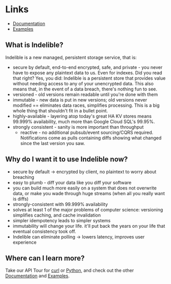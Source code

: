 Links
=====
* [Documentation](doc/)
* [Examples](examples/)

What is Indelible?
------------------

Indelible is a new managed, persistent storage service, that is:
* secure by default, end-to-end encrypted, safe, and private - you never have to expose any plaintext data to us.  Even for indexes.  Did you read that right?  Yes, you did: Indelible is a persistent store that provides value without needing access to any of your unencrypted data.  This also means that, in the event of a data breach, there's nothing fun to see.
* versioned - old versions remain readable until you're done with them
* immutable - new data is put in new versions; old versions never modified == eliminates data races, simplifies processing.  This is a big whole thing that shouldn't fit in a bullet point.
* highly-available - layering atop today's great HA KV stores means 99.999% availability, much more than Google Cloud SQL's 99.95%.
* strongly consistent - sanity is more important than throughput
    * reactive - no additional pubsub/event sourcing/CQRS required.  Notifications come as pulls containing diffs showing what changed since the last version you saw.

Why do I want it to use Indelible now?
--------------------------------------
* secure by default -> encrypted by client, no plaintext to worry about breaching
* easy to plumb - diff your data like you diff your software
* you can build much more easily on a system that does not overwrite data, or make you wade through huge streams (when all you really want is diffs)
* strongly-consistent with 99.999% availability
* solves at least 1 of the major problems of computer science: versioning simplifies caching, and cache invalidation
* simpler idempotency leads to simpler systems
* immutability will change your life.  it'll put back the years on your life that eventual consistency took off.
* Indelible can eliminate polling -> lowers latency, improves user experience

Where can I learn more?
-----------------------
Take our API Tour for [curl](doc/100-REST-API-tour-with-curl.html) or [Python](doc/102-Python-API-tour.html), and check out the other [Documentation](doc/) and [Examples](examples/).


